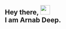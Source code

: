 ## Hey there, <img src="https://raw.githubusercontent.com/arnoob16/arnoob16/master/wave.gif" width="30px"><br>I am Arnab Deep.